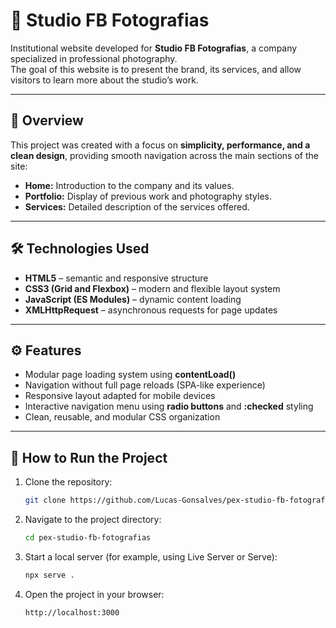 # 📸 Studio FB Fotografias

Institutional website developed for **Studio FB Fotografias**, a company specialized in professional photography.  
The goal of this website is to present the brand, its services, and allow visitors to learn more about the studio’s work.

---

## 🧭 Overview

This project was created with a focus on **simplicity, performance, and a clean design**, providing smooth navigation across the main sections of the site:

- **Home:** Introduction to the company and its values.  
- **Portfolio:** Display of previous work and photography styles.  
- **Services:** Detailed description of the services offered.

---

## 🛠️ Technologies Used

- **HTML5** – semantic and responsive structure  
- **CSS3 (Grid and Flexbox)** – modern and flexible layout system  
- **JavaScript (ES Modules)** – dynamic content loading  
- **XMLHttpRequest** – asynchronous requests for page updates

---

## ⚙️ Features

- Modular page loading system using **contentLoad()**  
- Navigation without full page reloads (SPA-like experience)  
- Responsive layout adapted for mobile devices  
- Interactive navigation menu using **radio buttons** and **:checked** styling  
- Clean, reusable, and modular CSS organization

---

## 🚀 How to Run the Project

1. Clone the repository:
   ```bash
   git clone https://github.com/Lucas-Gonsalves/pex-studio-fb-fotografias.git
   ```

2. Navigate to the project directory:
   ```bash
   cd pex-studio-fb-fotografias
   ```

3. Start a local server (for example, using Live Server or Serve):
   ```bash
   npx serve .
   ```

4. Open the project in your browser:
   ```
   http://localhost:3000
   ```